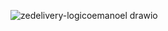 ![zedelivery-logicoemanoel drawio](https://github.com/Emanoel-chavesdev/Zedelivery-ProjetoLogico/assets/111396501/8a2da74b-0a7f-4b46-9e66-3637d5e19371)

